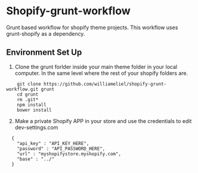 # Shopify-grunt-workflow
Grunt based workflow for shopify theme projects. This workflow uses grunt-shopify as a dependency. 

## Environment Set Up
1. Clone the grunt forlder inside your main theme folder in your local computer. In the same level where the rest of your shopify folders are.

```
    git clone https://github.com/williameliel/shopify-grunt-workflow.git grunt
    cd grunt
    rm .git*
    npm install
    bower install
```
2. Make a private Shopify APP in your store and use the credentials to edit dev-settings.com

```
  {
    "api_key" : "API_KEY_HERE",
    "password" : "API_PASSWORD_HERE",
    "url" : "myshopifystore.myshopify.com",
    "base" : "../"
  }
```
